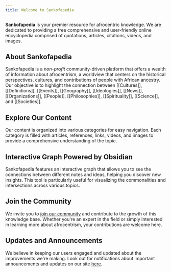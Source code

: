 ```yaml
---
title: Welcome to Sankofapedia
---
```

**Sankofapedia** is your premier resource for afrocentric knowledge. We are dedicated to providing a free comprehensive and user-friendly online encyclopedia comprised of quotations, articles, citations, videos, and images. 
## About Sankofapedia 
Sankofapedia is a *non-profit* community-driven platform that offers a wealth of information about afrocentrism, a worldview that centers on the historical perspectives, cultures, and contributions of people with African ancestry. Our objective is to highlight the connection between [[Cultures]], [[Definitions]], [[Events]], [[Geography]], [[Ideologies]], [[News]], [[Organizations]], [[People]], [[Philosophies]], [[Spirituality]], [[Science]], and [[Societies]].  
## Explore Our Content 
Our content is organized into various categories for easy navigation. Each category is filled with articles, references, links, videos, and images to provide a comprehensive understanding of the topic. 
## Interactive Graph Powered by Obsidian
Sankofapedia features an interactive graph that allows you to see the connections between different notes and ideas, helping you discover new insights. This tool is particularly useful for visualizing the commonalities and intersections across various topics. 
## Join the Community 
We invite you to [join our community](https://discord.gg/XU3W4nnBNd) and contribute to the growth of this knowledge base. Whether you're an expert in the field or simply interested in learning more about afrocentrism, your contributions are welcome here.
## Updates and Announcements 
We believe in keeping our users engaged and updated about the improvements we're making. Look out for notifications about important announcements and updates on our site [here](https://www.b1initiative.org).